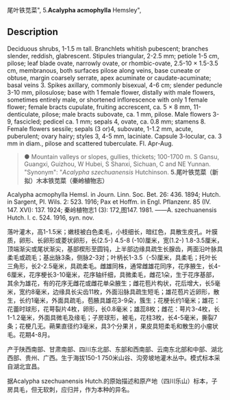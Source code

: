 尾叶铁苋菜",
5.**Acalypha acmophylla** Hemsley",

## Description
Deciduous shrubs, 1-1.5 m tall. Branchlets whitish pubescent; branches slender, reddish, glabrescent. Stipules triangular, 2-2.5 mm; petiole 1-5 cm, pilose; leaf blade ovate, narrowly ovate, or rhombic-ovate, 2.5-10 × 1.5-3.5 cm, membranous, both surfaces pilose along veins, base cuneate or obtuse, margin coarsely serrate, apex acuminate or caudate-acuminate; basal veins 3. Spikes axillary, commonly bisexual, 4-6 cm; slender peduncle 3-10 mm, pilosulose; base with 1 female flower, distally with male flowers, sometimes entirely male, or shortened inflorescence with only 1 female flower; female bracts cupulate, fruiting accrescent, ca. 5 × 8 mm, 11-denticulate, pilose; male bracts subovate, ca. 1 mm, pilose. Male flowers 3-9, fascicled; pedicel ca. 1 mm; sepals 4, ovate, ca. 0.8 mm; stamens 8. Female flowers sessile; sepals (3 or)4, subovate, 1-1.2 mm, acute, puberulent; ovary hairy; styles 3, 4-5 mm, laciniate. Capsule 3-locular, ca. 3 mm in diam., pilose and scattered tuberculate. Fl. Apr-Aug.

> ● Mountain valleys or slopes, gullies, thickets; 100-1700 m. S Gansu, Guangxi, Guizhou, W Hubei, S Shanxi, Sichuan, C and NE Yunnan.
  "Synonym": "*Acalypha szechuanensis* Hutchinson.
**5.尾叶铁苋菜（新拟）木本铁苋菜（秦岭植物志）**

Acalypha acmophylla Hemsl. in Journ. Linn. Soc. Bet. 26: 436. 1894; Hutch. in Sargent, Pl. Wils. 2: 523. 1916; Pax et Hoffm. in Engl. Pflanzenr. 85 (IV. 147. XVI): 137. 1924; 秦岭植物志1 (3): 172,图147. 1981. ——A. szechuanensis Hutch. l. c. 524. 1916, syn. nov.

落叶灌木，高1-1.5米；嫩枝被白色柔毛，小枝细长，暗红色，具散生皮孔。叶膜质，卵形、长卵形或菱状卵形，长(2.5-) 4.5-8 (-10)厘米，宽(1.2-) 1.8-3.5厘米，顶端渐尖或尾状渐尖，基部楔形至圆钝，上半部边缘具疏生长腺齿，两面沿叶脉具柔毛或疏毛；基出脉3条，侧脉2-3对；叶柄长1-3.5（-5)厘米，具柔毛；托叶长三角形，长2-2.5毫米，具疏柔毛。雌雄同株，通常雌雄花同序，花序腋生，长4-6厘米，花序梗长3-10毫米，花序轴纤细，具微柔毛，雌花1朵，生于花序基部，其余为雄花，有的花序无雌花或雌花单朵腋生；雌花苞片构状，花后增大，长5毫米，宽约8毫米，边缘具长尖齿11枚，外面沿脉具疏生短毛；雄花苞片近卵形，散生，长约1毫米，外面具疏毛，苞腋具雄花3-9朵，簇生；花梗长约1毫米；雄花：花蕾时球形，花萼裂片4枚，卵形，长0.8毫米；雄蕊8枚；雌花：萼片3-4枚，长1-1.2毫米，外面具微毛及缘毛；子房球形，被毛，花柱3枚，长4-5毫米，撕裂7条；花梗几无。蒴果直径约3毫米，具3个分果爿，果皮具短柔毛和散生的小瘤状毛。花期4-8月。

产于陕西南部、甘肃南部、四川东北部、东部和西南部、云南东北部和中部、湖北西部、贵州、广西。生于海拔150-1 750米山谷、沟旁坡地灌木丛中。模式标本采自湖北宜昌。

据Acalypha szechuanensis Hutch.的原始描述和原产地（四川乐山）标本，子房具毛，但无软刺，应归并，作为本种的异名。

